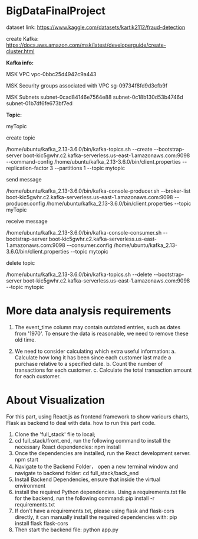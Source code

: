 # BigDataFinalProject

dataset link: https://www.kaggle.com/datasets/kartik2112/fraud-detection

create Kafka: https://docs.aws.amazon.com/msk/latest/developerguide/create-cluster.html

**Kafka info:**

MSK VPC
vpc-0bbc25d4942c9a443

MSK Security groups associated with VPC
sg-09734f8fd9d3cfb9f

MSK Subnets
subnet-0cad84146e7564e88
subnet-0c18b130d53b4746d
subnet-01b7df6fe673bf7ed


**Topic:**

myTopic

create topic

/home/ubuntu/kafka_2.13-3.6.0/bin/kafka-topics.sh --create --bootstrap-server boot-kic5gwhr.c2.kafka-serverless.us-east-1.amazonaws.com:9098 --command-config /home/ubuntu/kafka_2.13-3.6.0/bin/client.properties --replication-factor 3 --partitions 1 --topic mytopic

send message

/home/ubuntu/kafka_2.13-3.6.0/bin/kafka-console-producer.sh --broker-list boot-kic5gwhr.c2.kafka-serverless.us-east-1.amazonaws.com:9098 --producer.config /home/ubuntu/kafka_2.13-3.6.0/bin/client.properties --topic myTopic

receive message

/home/ubuntu/kafka_2.13-3.6.0/bin/kafka-console-consumer.sh --bootstrap-server boot-kic5gwhr.c2.kafka-serverless.us-east-1.amazonaws.com:9098 --consumer.config /home/ubuntu/kafka_2.13-3.6.0/bin/client.properties --topic mytopic

delete topic

/home/ubuntu/kafka_2.13-3.6.0/bin/kafka-topics.sh --delete --bootstrap-server boot-kic5gwhr.c2.kafka-serverless.us-east-1.amazonaws.com:9098 --topic mytopic


# More data analysis requirements
1. The event_time column may contain outdated entries, such as dates from '1970'. 
   To ensure the data is reasonable, we need to remove these old time.


2. We need to consider calculating which extra useful information:
a. Calculate how long it has been since each customer last made a purchase relative to a specified date.
b. Count the number of transactions for each customer.
c. Calculate the total transaction amount for each customer.


# About Visualization
For this part, using React.js as frontend framework to show variours charts, Flask as backend to deal with data.
how to run this part code. 
1. Clone the 'full_stack' flie to local;
2. cd full_stack/front_end, run the following command to install the necessary React dependencies:
   npm install
3. Once the dependencies are installed, run the React development server.
   npm start
4. Navigate to the Backend Folder， open a new terminal window and navigate to backend folder: 
   cd full_stack/back_end
5. Install Backend Dependencies, ensure that inside the virtual environment
6. install the required Python dependencies. Using a requirements.txt file for the backend, run the following command: 
   pip install -r requirements.txt
7. If don't have a requirements.txt, please using flask and flask-cors directly, it can manually install the required dependencies with:
   pip install flask flask-cors
8. Then start the backend file: python app.py








